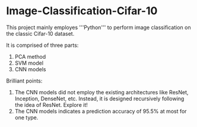 # Image-Classification-Cifar-10
This project mainly employes '''Python''' to perform image classification on 
the classic Cifar-10 dataset. 

It is comprised of three parts:
  1) PCA method
  2) SVM model
  3) CNN models

Brilliant points:
  1) The CNN models did not employ the existing architectures like ResNet, 
Inception, DenseNet, etc. Instead, it is designed recursively following the idea of ResNet. Explore it!
  2) The CNN models indicates a prediction accuracy of 95.5% at most for one type.
